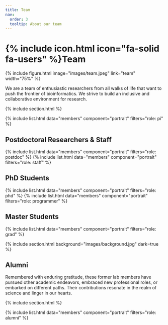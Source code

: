 ```yaml
---
title: Team
nav:
  order: 3
  tooltip: About our team
---
```


# {% include icon.html icon="fa-solid fa-users" %}Team

{%
  include figure.html
  image="images/team.jpeg"
  link="team"
  width="75%"
%}

We are a team of enthusiastic researchers from all walks of life that want to push the frontier of bioinformatics. We strive to build an inclusive and collaborative environment for research.

{% include section.html %}

{% include list.html data="members" component="portrait" filters="role: pi" %}
## Postdoctoral Researchers & Staff
{% include list.html data="members" component="portrait" filters="role: postdoc" %}
{% include list.html data="members" component="portrait" filters="role: staff" %}
## PhD Students
{% include list.html data="members" component="portrait" filters="role: phd" %}
{% include list.html data="members" component="portrait" filters="role: programmer" %}
## Master Students
{% include list.html data="members" component="portrait" filters="role: grad" %}


{% include section.html background="images/background.jpg" dark=true %}

## Alumni
Remembered with enduring gratitude, these former lab members have pursued other academic endeavors, embraced new professional roles, or embarked on different paths. Their contributions resonate in the realm of science and linger in our hearts.

{% include section.html %}

{% include list.html data="members" component="portrait" filters="role: alumni" %}
